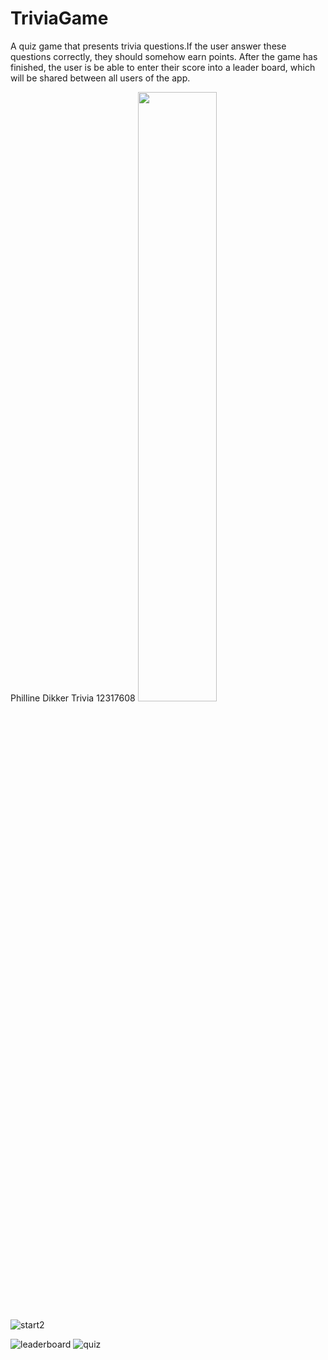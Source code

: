 # TriviaGame

A quiz game that presents trivia questions.If the user answer these questions correctly, they should somehow earn points.
After the game has finished, the user is be able to enter their score into a leader board, which will be shared between all users of the app.


Philline Dikker Trivia 12317608
<img src="https://user-images.githubusercontent.com/43133057/49860955-183bf000-fdfb-11e8-9293-86e47a7d0307.png" width="50%" height="50%"/>

![start2](https://user-images.githubusercontent.com/43133057/49860957-183bf000-fdfb-11e8-9b22-e3b807149d3e.png)



![leaderboard](https://user-images.githubusercontent.com/43133057/49860953-17a35980-fdfb-11e8-8ac6-9d0f43d33eaa.png)
![quiz](https://user-images.githubusercontent.com/43133057/49860954-17a35980-fdfb-11e8-8470-af7f5cc6fa6c.png)
